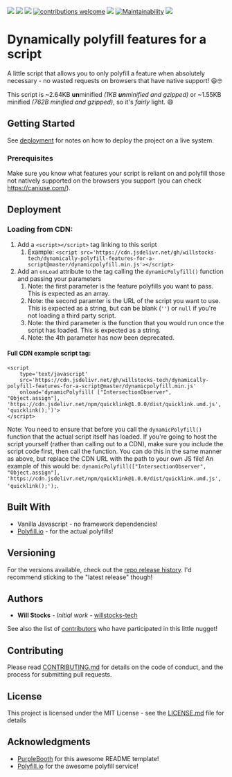 [![](https://data.jsdelivr.com/v1/package/gh/willstocks-tech/dynamically-polyfill-features-for-a-script/badge?style=rounded)](https://www.jsdelivr.com/package/gh/willstocks-tech/dynamically-polyfill-features-for-a-script) 
![](https://img.shields.io/github/release/willstocks-tech/dynamically-polyfill-features-for-a-script.svg?label=latest%20release) 
![](https://img.shields.io/github/release-pre/willstocks-tech/dynamically-polyfill-features-for-a-script.svg?label=latest%20beta) 
[![contributions welcome](https://img.shields.io/badge/contributions-welcome-brightgreen.svg?style=flat)](https://github.com/willstocks-tech/dynamically-polyfill-features-for-a-script/issues) 
![](https://img.shields.io/github/languages/top/willstocks-tech/dynamically-polyfill-features-for-a-script.svg?label=javascript&logo=languages&colorB=f1e05a) 
[![Maintainability](https://api.codeclimate.com/v1/badges/8d00c9006111c5360102/maintainability)](https://codeclimate.com/github/willstocks-tech/dynamically-polyfill-features-for-a-script/maintainability) 
![](https://img.shields.io/github/license/willstocks-tech/dynamically-polyfill-features-for-a-script.svg) 

# Dynamically polyfill features for a script

A little script that allows you to only polyfill a feature when absolutely necessary - no wasted requests on browsers that have native support! 😆🤓

This script is ~2.64KB **un**minified _(1KB **un**minified and gzipped)_ or ~1.55KB minified _(762B minified and gzipped)_, so it's _fairly_ light. :smile:

## Getting Started

See [deployment](#deployment) for notes on how to deploy the project on a live system.

### Prerequisites

Make sure you know what features your script is reliant on and polyfill those not natively supported on the browsers you support (you can check https://caniuse.com/).

## Deployment
	
### Loading from CDN:
1. Add a `<script></script>` tag linking to this script
	1. Example: `<script src='https://cdn.jsdelivr.net/gh/willstocks-tech/dynamically-polyfill-features-for-a-script@master/dynamicpolyfill.min.js'></script>`
2. Add an `onLoad` attribute to the tag calling the `dynamicPolyfill()` function and passing your parameters
	1. Note: the first parameter is the feature polyfills you want to pass. This is expected as an array.
	1. Note: the second paramter is the URL of the script you want to use. This is expected as a string, but can be blank (`''`) or `null` if you're not loading a third party script.
	1. Note: the third parameter is the function that you would run once the script has loaded. This is expected as a string.
	1. Note: the 4th parameter has now been deprecated.

#### Full CDN example script tag: 
```
<script
	type='text/javascript' 
	src='https://cdn.jsdelivr.net/gh/willstocks-tech/dynamically-polyfill-features-for-a-script@master/dynamicpolyfill.min.js' 
	onload='dynamicPolyfill( ["IntersectionObserver", "Object.assign"], 'https://cdn.jsdelivr.net/npm/quicklink@1.0.0/dist/quicklink.umd.js', 'quicklink();')'>
</script>
```

Note: You need to ensure that before you call the `dynamicPolyfill()` function that the actual script itself has loaded. If you're going to host the script yourself (rather than calling out to a CDN), make sure you include the script code first, then call the function. You can do this in the same manner as above, but replace the CDN URL with the path to your own JS file! An example of this would be: `dynamicPolyfill(["IntersectionObserver", "Object.assign"], 'https://cdn.jsdelivr.net/npm/quicklink@1.0.0/dist/quicklink.umd.js', 'quicklink();');`.

## Built With

* Vanilla Javascript - no framework dependencies!
* [Polyfill.io](https://github.com/Financial-Times/polyfill-library) - for the actual polyfills!

## Versioning

For the versions available, check out the [repo release history](https://github.com/willstocks-tech/dynamically-polyfill-features-for-a-script/releases). I'd recommend sticking to the "latest release" though!

## Authors

* **Will Stocks** - *Initial work* - [willstocks-tech](https://github.com/willstocks-tech)

See also the list of [contributors](https://github.com/willstocks-tech/dynamically-polyfill-features-for-a-script/contributors) who have participated in this little nugget!

## Contributing

Please read [CONTRIBUTING.md](CONTRIBUTING.md) for details on the code of conduct, and the process for submitting pull requests.

## License

This project is licensed under the MIT License - see the [LICENSE.md](LICENSE.md) file for details

## Acknowledgments

* [PurpleBooth](https://gist.github.com/PurpleBooth) for this awesome README template!
* [Polyfill.io](https://github.com/Financial-Times/polyfill-library) for the awesome polyfill service!


